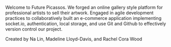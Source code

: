 Welcome to Future Picassos. We forged an online gallery style platform for professional artists to sell their artwork. Engaged in agile development practices to collaboratively built an e-commerce application implementing
socket.io, authentication, local storage, and use Git and Github to effectively version control our project.

Created by Na Lin, Madeline Lloyd-Davis, and Rachel Cora Wood
